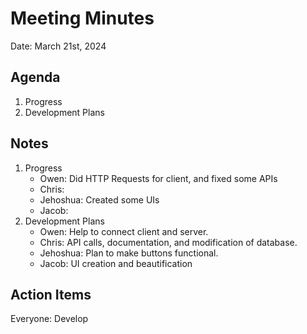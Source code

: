 # Meeting Minutes

Date: March 21st, 2024

## Agenda
1. Progress
2. Development Plans

## Notes

1. Progress
   - Owen: Did HTTP Requests for client, and fixed some APIs
   - Chris: 
   - Jehoshua: Created some UIs
   - Jacob:
2. Development Plans
   - Owen: Help to connect client and server.
   - Chris: API calls, documentation, and modification of database.
   - Jehoshua: Plan to make buttons functional.
   - Jacob: UI creation and beautification
  
## Action Items

Everyone: Develop
